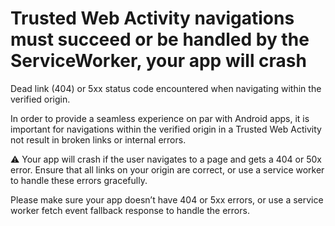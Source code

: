# Trusted Web Activity navigations must succeed or be handled by the ServiceWorker, your app will crash

Dead link (404) or 5xx status code encountered when navigating within the verified origin.

In order to provide a seamless experience on par with Android apps, it is important for navigations within the verified origin in a Trusted Web Activity not result in broken links or internal errors.

⚠️ Your app will crash if the user navigates to a page and gets a 404 or 50x error. Ensure that all links on your origin are correct, or use a service worker to handle these errors gracefully.

Please make sure your app doesn’t have 404 or 5xx errors, or use a service worker fetch event fallback response to handle the errors.
